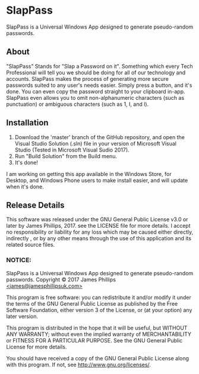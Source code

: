 # SlapPass
SlapPass is a Universal Windows App designed to generate pseudo-random passwords.

## About
"SlapPass" Stands for "Slap a Password on it".  Something which every Tech Professional will tell you we should be doing for all of our technology and accounts.  SlapPass makes the process of generating more secure passwords suited to any user's needs easier.  Simply press a button, and it's done.  You can even copy the password straight to your clipboard in-app.
SlapPass even allows you to omit non-alphanumeric characters (such as punctuation) or ambiguous characters (such as 1, I, and l).

## Installation
1. Download the 'master' branch of the GitHub repository, and open the Visual Studio Solution (.sln) file in your version of Microsoft Visual Studio (Tested in Microsoft Visual Sudio 2017).
2. Run "Build Solution" from the Build menu.
3. It's done!

I am working on getting this app available in the Windows Store, for Desktop, and Windows Phone users to make install easier, and will update when it's done.

## Release Details
This software was released under the GNU General Public License v3.0 or later by James Phillips, 2017.  see the LICENSE file for more details.
I accept no responsibility or liability for any loss which may be caused either directly, indirectly , or by any other means through the use of this application and its related source files.

### NOTICE:
SlapPass is a Universal Windows App designed to generate pseudo-random passwords.
Copyright &copy; 2017  James Phillips [&lt;james@jamesphillipsuk.com&gt;](mailto:james@jamesphillipsuk.com)

This program is free software: you can redistribute it and/or modify
it under the terms of the GNU General Public License as published by
the Free Software Foundation, either version 3 of the License, or
(at your option) any later version.

This program is distributed in the hope that it will be useful,
but WITHOUT ANY WARRANTY; without even the implied warranty of
MERCHANTABILITY or FITNESS FOR A PARTICULAR PURPOSE.  See the
GNU General Public License for more details.

You should have received a copy of the GNU General Public License
along with this program.  If not, see <http://www.gnu.org/licenses/>. 
